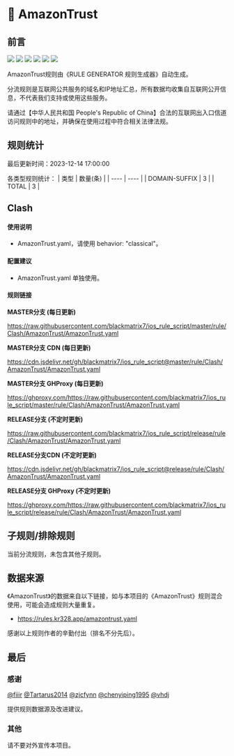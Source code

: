 # 🧸 AmazonTrust

## 前言

![](https://shields.io/badge/-移除重复规则-ff69b4) ![](https://shields.io/badge/-DOMAIN与DOMAIN--SUFFIX合并-green) ![](https://shields.io/badge/-DOMAIN--SUFFIX间合并-critical) ![](https://shields.io/badge/-DOMAIN与DOMAIN--KEYWORD合并-9cf) ![](https://shields.io/badge/-DOMAIN--SUFFIX与DOMAIN--KEYWORD合并-blue) ![](https://shields.io/badge/-IP--CIDR(6)合并-blueviolet) 

AmazonTrust规则由《RULE GENERATOR 规则生成器》自动生成。

分流规则是互联网公共服务的域名和IP地址汇总，所有数据均收集自互联网公开信息，不代表我们支持或使用这些服务。

请通过【中华人民共和国 People's Republic of China】合法的互联网出入口信道访问规则中的地址，并确保在使用过程中符合相关法律法规。

## 规则统计

最后更新时间：2023-12-14 17:00:00

各类型规则统计：
| 类型 | 数量(条)  | 
| ---- | ----  |
| DOMAIN-SUFFIX | 3  | 
| TOTAL | 3  | 


## Clash 

#### 使用说明
- AmazonTrust.yaml，请使用 behavior: "classical"。

#### 配置建议
- AmazonTrust.yaml 单独使用。

#### 规则链接
**MASTER分支 (每日更新)**

https://raw.githubusercontent.com/blackmatrix7/ios_rule_script/master/rule/Clash/AmazonTrust/AmazonTrust.yaml

**MASTER分支 CDN (每日更新)**

https://cdn.jsdelivr.net/gh/blackmatrix7/ios_rule_script@master/rule/Clash/AmazonTrust/AmazonTrust.yaml

**MASTER分支 GHProxy (每日更新)**

https://ghproxy.com/https://raw.githubusercontent.com/blackmatrix7/ios_rule_script/master/rule/Clash/AmazonTrust/AmazonTrust.yaml

**RELEASE分支 (不定时更新)**

https://raw.githubusercontent.com/blackmatrix7/ios_rule_script/release/rule/Clash/AmazonTrust/AmazonTrust.yaml

**RELEASE分支CDN (不定时更新)**

https://cdn.jsdelivr.net/gh/blackmatrix7/ios_rule_script@release/rule/Clash/AmazonTrust/AmazonTrust.yaml

**RELEASE分支 GHProxy (不定时更新)**

https://ghproxy.com/https://raw.githubusercontent.com/blackmatrix7/ios_rule_script/release/rule/Clash/AmazonTrust/AmazonTrust.yaml

## 子规则/排除规则


当前分流规则，未包含其他子规则。

## 数据来源

《AmazonTrust》的数据来自以下链接，如与本项目的《AmazonTrust》规则混合使用，可能会造成规则大量重复。

- https://rules.kr328.app/amazontrust.yaml


感谢以上规则作者的辛勤付出（排名不分先后）。

## 最后

### 感谢

[@fiiir](https://github.com/fiiir) [@Tartarus2014](https://github.com/Tartarus2014) [@zjcfynn](https://github.com/zjcfynn) [@chenyiping1995](https://github.com/chenyiping1995) [@vhdj](https://github.com/vhdj)

提供规则数据源及改进建议。

### 其他

请不要对外宣传本项目。